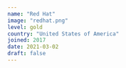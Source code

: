 ```yaml
---
name: "Red Hat"
image: "redhat.png"
level: gold
country: "United States of America"
joined: 2017
date: 2021-03-02
draft: false
---
```


